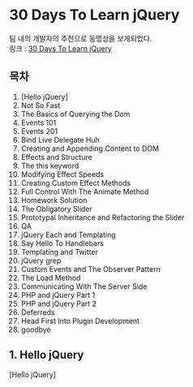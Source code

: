 # 30 Days To Learn jQuery
팀 내의 개발자의 추천으로 동영상을 보게되었다.<br>
링크 : [30 Days To Learn jQuery](https://www.youtube.com/playlist?list=PL-EWM1MTD1VzGv1w5tLrK2dVCpGnH2SYo)

## 목차
1. [Hello jQuery]
2. Not So Fast
3. The Basics of Querying the Dom
4. Events 101
5. Events 201
6. Bind Live Delegate Huh
7. Creating and Appending Content to DOM
8. Effects and Structure
9. The this keyword
10. Modifying Effect Speeds
11. Creating Custom Effect Methods
12. Full Control With The Animate Method
13. Homework Solution
14. The Obligatory Slider
15. Prototypal Inheritance and Refactoring the Slider
16. QA
17. jQuery Each and Templating
18. Say Hello To Handlebars
19. Templating and Twitter
20. jQuery grep
21. Custom Events and The Observer Pattern
22. The Load Method
23. Communicating With The Server Side
24. PHP and jQuery Part 1
25. PHP and jQuery Part 2
26. Deferreds
27. Head First Into Plugin Development
28. goodbye

## 1. Hello jQuery
[Hello jQuery]